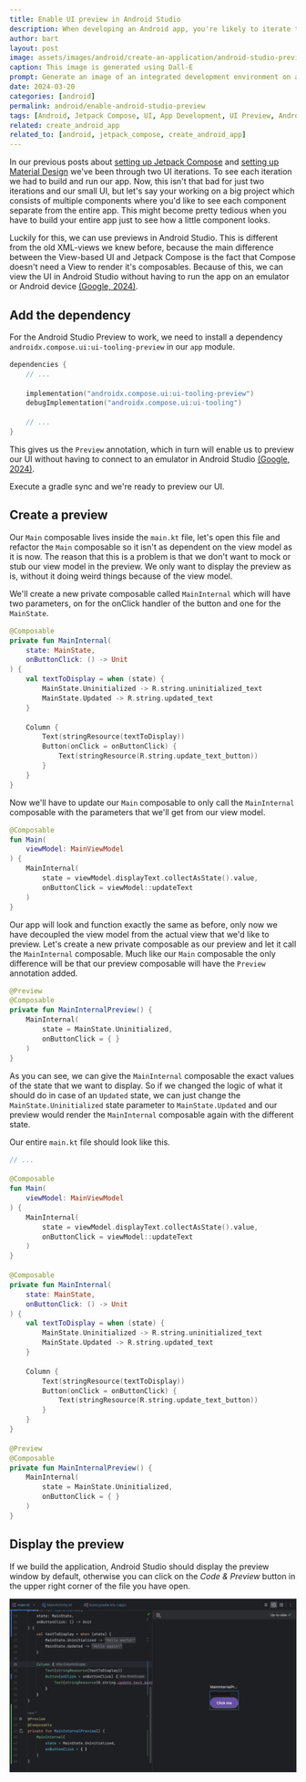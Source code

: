 ```yaml
---
title: Enable UI preview in Android Studio
description: When developing an Android app, you're likely to iterate through multiple UIs. When going through this process you don't want to build and run your app every iteration, for this you can use previews in Android Studio.
author: bart
layout: post
image: assets/images/android/create-an-application/android-studio-preview.png
caption: This image is generated using Dall-E
prompt: Generate an image of an integrated development environment on a computer screen which displays a phone UI in a flat minimalistic style
date: 2024-03-20
categories: [android]
permalink: android/enable-android-studio-preview
tags: [Android, Jetpack Compose, UI, App Development, UI Preview, Android Studio]
related: create_android_app
related_to: [android, jetpack_compose, create_android_app]
---
```


In our previous posts about [setting up Jetpack Compose](./2024-02-21-set-up-jetpack-compose.md) and [setting up Material Design](./2024-03-06-set-up-material-design.md) we've been through two UI iterations. To see each iteration we had to build and run our app. Now, this isn't that bad for just two iterations and our small UI, but let's say your working on a big project which consists of multiple components where you'd like to see each component separate from the entire app. This might become pretty tedious when you have to build your entire app just to see how a little component looks.

Luckily for this, we can use previews in Android Studio. This is different from the old XML-views we knew before, because the main difference between the View-based UI and Jetpack Compose is the fact that Compose doesn't need a View to render it's composables. Because of this, we can view the UI in Android Studio without having to run the app on an emulator or Android device [(Google, 2024)](https://developer.android.com/jetpack/compose/tooling).

## Add the dependency

For the Android Studio Preview to work, we need to install a dependency `androidx.compose.ui:ui-tooling-preview` in our `app` module.

```kotlin
dependencies {
    // ...
    
    implementation("androidx.compose.ui:ui-tooling-preview")
    debugImplementation("androidx.compose.ui:ui-tooling")
    
    // ...
}
```

This gives us the `Preview` annotation, which in turn will enable us to preview our UI without having to connect to an emulator in Android Studio [(Google, 2024)](https://developer.android.com/jetpack/compose/tooling/previews).

Execute a gradle sync and we're ready to preview our UI.

## Create a preview

Our `Main` composable lives inside the `main.kt` file, let's open this file and refactor the `Main` composable so it isn't as dependent on the view model as it is now. The reason that this is a problem is that we don't want to mock or stub our view model in the preview. We only want to display the preview as is, without it doing weird things because of the view model.

We'll create a new private composable called `MainInternal` which will have two parameters, on for the onClick handler of the button and one for the `MainState`.

```kotlin
@Composable
private fun MainInternal(
    state: MainState,
    onButtonClick: () -> Unit
) {
    val textToDisplay = when (state) {
        MainState.Uninitialized -> R.string.uninitialized_text
        MainState.Updated -> R.string.updated_text
    }

    Column {
        Text(stringResource(textToDisplay))
        Button(onClick = onButtonClick) {
            Text(stringResource(R.string.update_text_button))
        }
    }
}
```

Now we'll have to update our `Main` composable to only call the `MainInternal` composable with the parameters that we'll get from our view model.

```kotlin
@Composable
fun Main(
    viewModel: MainViewModel
) {
    MainInternal(
        state = viewModel.displayText.collectAsState().value,
        onButtonClick = viewModel::updateText
    )
}
```

Our app will look and function exactly the same as before, only now we have decoupled the view model from the actual view that we'd like to preview. Let's create a new private composable as our preview and let it call the `MainInternal` composable. Much like our `Main` composable the only difference will be that our preview composable will have the `Preview` annotation added.

```kotlin
@Preview
@Composable
private fun MainInternalPreview() {
    MainInternal(
        state = MainState.Uninitialized,
        onButtonClick = { }
    )
}
```

As you can see, we can give the `MainInternal` composable the exact values of the state that we want to display. So if we changed the logic of what it should do in case of an `Updated` state, we can just change the `MainState.Uninitialized` state parameter to `MainState.Updated` and our preview would render the `MainInternal` composable again with the different state.

Our entire `main.kt` file should look like this.

```kotlin
// ...

@Composable
fun Main(
    viewModel: MainViewModel
) {
    MainInternal(
        state = viewModel.displayText.collectAsState().value,
        onButtonClick = viewModel::updateText
    )
}

@Composable
private fun MainInternal(
    state: MainState,
    onButtonClick: () -> Unit
) {
    val textToDisplay = when (state) {
        MainState.Uninitialized -> R.string.uninitialized_text
        MainState.Updated -> R.string.updated_text
    }

    Column {
        Text(stringResource(textToDisplay))
        Button(onClick = onButtonClick) {
            Text(stringResource(R.string.update_text_button))
        }
    }
}

@Preview
@Composable
private fun MainInternalPreview() {
    MainInternal(
        state = MainState.Uninitialized,
        onButtonClick = { }
    )
}
```

## Display the preview

If we build the application, Android Studio should display the preview window by default, otherwise you can click on the _Code & Preview_ button in the upper right corner of the file you have open.

![Android Studio with code and the preview](/assets/images/android/create-an-application/android-studio-code-with-preview.png)